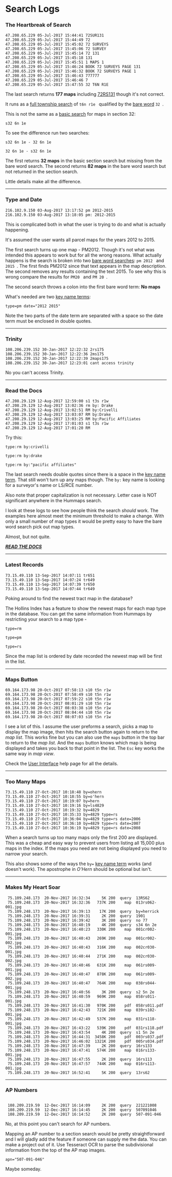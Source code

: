 
# Search Logs

### The Heartbreak of Search

```
47.208.65.229 05-Jul-2017 15:44:41 72SUR131
47.208.65.229 05-Jul-2017 15:44:49 72
47.208.65.229 05-Jul-2017 15:45:02 72 SURVEYS
47.208.65.229 05-Jul-2017 15:45:06 72 SURVEY
47.208.65.229 05-Jul-2017 15:45:14 72 131
47.208.65.229 05-Jul-2017 15:45:18 131
47.208.65.229 05-Jul-2017 15:45:51 1 MAPS 1
47.208.65.229 05-Jul-2017 15:46:24 BOOK 72 SURVEYS PAGE 131
47.208.65.229 05-Jul-2017 15:46:32 BOOK 72 SURVEYS PAGE 1
47.208.65.229 05-Jul-2017 15:46:43 777777
47.208.65.229 05-Jul-2017 15:46:46 7
47.208.65.229 05-Jul-2017 15:47:55 32 T6N R1E
```

The last search returns **177 maps** including [72RS131](README.md#individual-maps)
though it's not correct.

It runs as a [full township search](README.md#basic-search) of `t6n r1e `
qualified by the [bare word](README.md#bare-word-search) `32 `.

This is not the same as a [basic search](README.md#basic-search)
for maps in section 32:

`s32 6n 1e `

To see the difference run two searches:

`s32 6n 1e - 32 6n 1e `

`32 6n 1e - s32 6n 1e `

The first returns **32 maps** in the basic section search but missing 
from the bare word search. The second returns **82 maps**
in the bare word search but not returned in the section search.

Little details make all the difference.

---

### Type and Date

```
216.102.9.150 03-Aug-2017 13:17:52 pm 2012-2015
216.102.9.150 03-Aug-2017 13:18:05 pm: 2012-2015
```

This is complicated both in what the user is trying to do and what is actually happening.

It's assumed the user wants all parcel maps for the years 2012 to 2015.

The first search turns up one map - PM2012. Though it's not 
what was intended this appears to work but for all the wrong reasons.
What actually happens is the search is broken into two
[bare word searches](README.md#bare-word-search): `pm 2012 ` and `2015 `.
The first finds PM2012 since that text appears in the map description.
The second removes any results containing the text 2015. To see why this
is wrong compare the results for `PM20 ` and `PM 20 `.

The second search throws a colon into the first bare word term: **No maps**

What's needed are two [key name terms](README.md#key-name-terms):

`type=pm date="2012 2015" `

Note the two parts of the date term are separated with a space so the
date term must be enclosed in double quotes.

---

### Trinity

```
108.206.239.152 30-Jan-2017 12:22:32 2rs175
108.206.239.152 30-Jan-2017 12:22:36 2ms175
108.206.239.152 30-Jan-2017 12:22:39 2maps175
108.206.239.152 30-Jan-2017 12:23:01 cant access trinity
```

No you can't access Trinity.

---

### Read the Docs

```
47.208.29.129 12-Aug-2017 12:59:00 s1 t3s r1w
47.208.29.129 12-Aug-2017 13:02:36 rm by: Drake
47.208.29.129 12-Aug-2017 13:02:51 RM by:Crivelli
47.208.29.129 12-Aug-2017 13:03:07 RM by:Drake
47.208.29.129 12-Aug-2017 13:03:25 RM by:Pacific Affiliates
47.208.29.129 12-Aug-2017 17:01:03 s1 t3s r1w
47.208.29.129 12-Aug-2017 17:01:20 RM
```

Try this:

`type:rm by:crivelli`

`type:rm by:drake`

`type:rm by:"pacific affiliates"`

The last search needs double quotes since there is a space 
in the [key name term](README.md#key-name-terms). 
That still won't turn up any maps though.
The `by:` key name is looking for a surveyor's name or LS/RCE number.

Also note that proper capitalization is not necessary. 
Letter case is NOT significant anywhere in the Hummaps search.

I look at these logs to see how people think the search *should* work.
The examples here almost meet the minimum threshold to make a change.
With only a small number of map types it would be pretty easy to have the
bare word search pick out map types.

Almost, but not quite. 

[***READ THE DOCS***](README.md)

---

### Latest Records

```
73.15.49.110 13-Sep-2017 14:07:11 tr651
73.15.49.110 13-Sep-2017 14:07:24 tr649
73.15.49.110 13-Sep-2017 14:07:39 tr650
73.15.49.110 13-Sep-2017 14:07:44 tr649
```

Poking around to find the newest tract map in the database?

The Hollins Index has a feature to show the newest maps for each map type in the database.
You can get the same information from Hummaps by restricting your search to a map type -

`type=rm`

`type=pm`

`type=rs`

Since the map list is ordered by date recorded the newest map will be first in the list.

---

### Maps Button

```
69.164.173.98 20-Oct-2017 07:58:13 s10 t5n r1w
69.164.173.98 20-Oct-2017 07:58:49 s10 t5n r1w
69.164.173.98 20-Oct-2017 07:59:22 s10 t5n r1w
69.164.173.98 20-Oct-2017 08:01:29 s10 t5n r1w
69.164.173.98 20-Oct-2017 08:03:38 s10 t5n r1w
69.164.173.98 20-Oct-2017 08:04:44 s10 t5n r1w
69.164.173.98 20-Oct-2017 08:07:03 s10 t5n r1w
```

I see a lot of this. I assume the user preforms a search, picks a map to display 
the map image, then hits the search button again to return to the *map list*. 
This works fine but you can also use the `maps` button in the top bar to return to the *map list*. 
And the `maps` button knows which map is being displayed 
and takes you back to that point in the list. The `Esc` key works the same way in *map view*. 

Check the [User Interface](README.md#user-interface) help page for all the details.

---

### Too Many Maps

```
73.15.49.110 27-Oct-2017 10:18:48 by=ohern
73.15.49.110 27-Oct-2017 10:18:55 by=o'hern
73.15.49.110 27-Oct-2017 10:19:07 by=hern
73.15.49.110 27-Oct-2017 10:19:16 by=ls4829
73.15.49.110 27-Oct-2017 10:19:32 by=4829
73.15.49.110 27-Oct-2017 10:35:33 by=4829 type=rs
73.15.49.110 27-Oct-2017 10:36:04 by=4829 type=rs date=2006
73.15.49.110 27-Oct-2017 10:36:10 by=4829 type=rs date=2007
73.15.49.110 27-Oct-2017 10:36:19 by=4829 type=rs date=2008
```

When a search turns up too many maps only the first 200 are displayed. This was
a cheap and easy way to prevent users from listing all 15,000 plus maps in the index.
If the maps you need are not being displayed you need to narrow your search.

This also shows some of the ways the `by=` [key name term](README.md#key-name-terms)
works (and doesn't work). The apostrophe in *O'Hern* should be optional but isn't. 

---

### Makes My Heart Soar

```
 75.109.248.173  20-Nov-2017 16:32:34     5K 200  query  13RS62
 75.109.248.173  20-Nov-2017 16:32:36   737K 200    map  013rs062-001.jpg
 75.109.248.173  20-Nov-2017 16:39:13    17K 200  query  by=herrick
 75.109.248.173  20-Nov-2017 16:39:31     2K 200  query  1901
 75.109.248.173  20-Nov-2017 16:39:42     3K 200  query  no 77
 75.109.248.173  20-Nov-2017 16:40:19     4K 200  query  s34 6n 2e
 75.109.248.173  20-Nov-2017 16:40:23   330K 200    map  001cr002-001.jpg
 75.109.248.173  20-Nov-2017 16:40:43   269K 200    map  001cr002-002.jpg
 75.109.248.173  20-Nov-2017 16:40:43   316K 200    map  002cr030-001.jpg
 75.109.248.173  20-Nov-2017 16:40:44   271K 200    map  002cr030-002.jpg
 75.109.248.173  20-Nov-2017 16:40:46   631K 200    map  061rs009-001.jpg
 75.109.248.173  20-Nov-2017 16:40:47   878K 200    map  061rs009-002.jpg
 75.109.248.173  20-Nov-2017 16:40:47   764K 200    map  038rs044-001.jpg
 75.109.248.173  20-Nov-2017 16:40:56     3K 200  query  s2 5n 2e
 75.109.248.173  20-Nov-2017 16:40:59   969K 200    map  058rs011-001.jpg
 75.109.248.173  20-Nov-2017 16:41:30   970K 200    pdf  058rs011.pdf
 75.109.248.173  20-Nov-2017 16:42:43   721K 200    map  039rs102-001.jpg
 75.109.248.173  20-Nov-2017 16:42:49   537K 200    map  031rs118-001.jpg
 75.109.248.173  20-Nov-2017 16:43:22   539K 200    pdf  031rs118.pdf
 75.109.248.173  20-Nov-2017 16:43:54     4K 200  query  s1 5n 2e
 75.109.248.173  20-Nov-2017 16:44:31  3458K 200    pdf  003rs037.pdf
 75.109.248.173  20-Nov-2017 16:46:02  1321K 200    pdf  005rs034.pdf
 75.109.248.173  20-Nov-2017 16:47:39     2K 200  query  16rs133
 75.109.248.173  20-Nov-2017 16:47:41   574K 200    map  016rs133-001.jpg
 75.109.248.173  20-Nov-2017 16:47:55     2K 200  query  16rs113
 75.109.248.173  20-Nov-2017 16:47:57   744K 200    map  016rs113-001.jpg
 75.109.248.173  20-Nov-2017 16:52:41     5K 200  query  13rs62
```

---

### AP Numbers

```

 108.209.219.59  12-Dec-2017 16:14:09     2K 200  query  221221008
 108.209.219.59  12-Dec-2017 16:14:45     2K 200  query  507091046
 108.209.219.59  12-Dec-2017 16:14:52     2K 200  query  507-091-046
 ```

No, at this point you can't search for AP numbers.

Mapping an AP number to a section search would be pretty straightforward 
and I will gladly add the feature if someone can supply me the data. 
You can make a project out of it. Use Tesseract OCR to parse the 
subdivisional information from the top of the AP map images.

`apn="507-091-046"`

Maybe someday.
